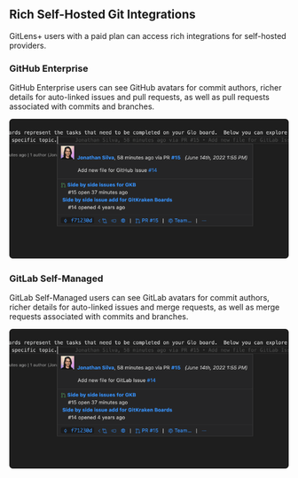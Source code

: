 ## Rich Self-Hosted Git Integrations

GitLens+ users with a paid plan can access rich integrations for self-hosted providers.

### GitHub Enterprise

GitHub Enterprise users can see GitHub avatars for commit authors, richer details for auto-linked issues and pull requests, as well as pull requests associated with commits and branches.

<p align="center">
  <img src="../../images/docs/hovers-github-integration.png" alt="Commit Hover with GitHub Rich Integration"/>
</p>

### GitLab Self-Managed

GitLab Self-Managed users can see GitLab avatars for commit authors, richer details for auto-linked issues and merge requests, as well as merge requests associated with commits and branches.

<p align="center">
  <img src="../../images/docs/hovers-gitlab-integration.png" alt="Commit Hover with GitLab Rich Integration"/>
</p>
